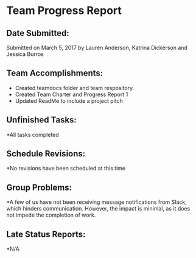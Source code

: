 # Team Progress Report 

## Date Submitted: 

Submitted on March 5, 2017 by Lauren Anderson, Katrina Dickerson and Jessica Burros 

## Team Accomplishments: 

* Created teamdocs folder and team respository.
* Created Team Charter and Progress Report 1
* Updated ReadMe to include a project pitch

## Unfinished Tasks: 

*All tasks completed

## Schedule Revisions: 

*No revisions have been scheduled at this time

## Group Problems: 

*A few of us have not been receiving message notifications from Slack, which hinders communication. However, the impact is minimal, as it does not impede the completion of work.

## Late Status Reports: 

*N/A
